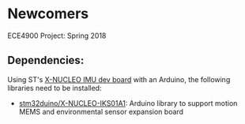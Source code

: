 # Newcomers
ECE4900 Project: Spring 2018


## Dependencies:
Using ST's [X-NUCLEO IMU dev board](http://www.st.com/en/ecosystems/x-nucleo-iks01a1.html) with an Arduino, the following libraries need to be installed:
* [stm32duino/X-NUCLEO-IKS01A1](https://github.com/stm32duino/X-NUCLEO-IKS01A1): Arduino library to support motion MEMS and environmental sensor expansion board
